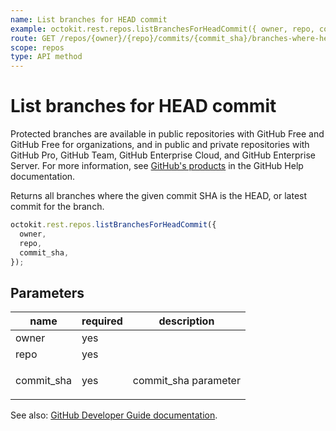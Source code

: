 ```yaml
---
name: List branches for HEAD commit
example: octokit.rest.repos.listBranchesForHeadCommit({ owner, repo, commit_sha })
route: GET /repos/{owner}/{repo}/commits/{commit_sha}/branches-where-head
scope: repos
type: API method
---
```


# List branches for HEAD commit

Protected branches are available in public repositories with GitHub Free and GitHub Free for organizations, and in public and private repositories with GitHub Pro, GitHub Team, GitHub Enterprise Cloud, and GitHub Enterprise Server. For more information, see [GitHub's products](https://help.github.com/github/getting-started-with-github/githubs-products) in the GitHub Help documentation.

Returns all branches where the given commit SHA is the HEAD, or latest commit for the branch.

```js
octokit.rest.repos.listBranchesForHeadCommit({
  owner,
  repo,
  commit_sha,
});
```

## Parameters

<table>
  <thead>
    <tr>
      <th>name</th>
      <th>required</th>
      <th>description</th>
    </tr>
  </thead>
  <tbody>
    <tr><td>owner</td><td>yes</td><td>

</td></tr>
<tr><td>repo</td><td>yes</td><td>

</td></tr>
<tr><td>commit_sha</td><td>yes</td><td>

commit_sha parameter

</td></tr>
  </tbody>
</table>

See also: [GitHub Developer Guide documentation](https://docs.github.com/rest/reference/repos#list-branches-for-head-commit).
